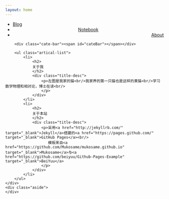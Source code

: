 ```yaml
---
layout: home
---
```


<div class="index-content about">
    <div class="section">
        <ul class="artical-cate">
            <li><a href="/home/blog"><span>Blog</span></a></li>
            <li style="text-align:center"><a href="/home/notebook"><span>Notebook</span></a></li>
            <li class="on" style="text-align:right"><a href="/"><span>About</span></a></li>
        </ul>

        <div class="cate-bar"><span id="cateBar"></span></div>

        <ul class="artical-list">
            <li>
                <h2>
				关于我
                </h2>
                <div class="title-desc">
					<p>左图是我家的猫<br/>我家养的第一只猫也是这样的黄猫<br/>学习数学物理和相对论，博士在读<br/>
					</p>	
				</div>
            </li>
			<li>
				<h2>
				关于本站
				</h2>
				<div class="title-desc">
					<p>采用<a href="http://jekyllrb.com/" target="_blank">Jekyll</a>搭建的<a href="https://pages.github.com/" target="_blank">GitHub Pages</a><br/>
				   	   模板来自<a href="https://github.com/Mukosame/mukosame.github.io" target="_blank">Mukosame</a>与<a href="https://github.com/beiyuu/Github-Pages-Example" target="_blank">BeiYuu</a>
					</p>	
				</div>
			</li>
        </ul>
    </div>
    <div class="aside">
    </div>
</div>
